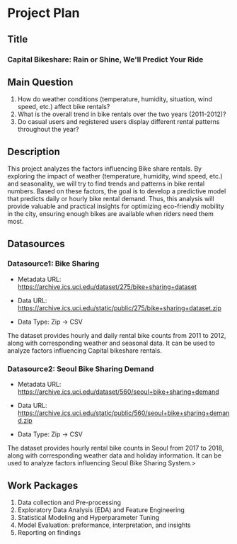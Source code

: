 # Project Plan

## Title
<!-- Give your project a short title. -->
### Capital Bikeshare: Rain or Shine, We'll Predict Your Ride

## Main Question

<!-- Think about one main question you want to answer based on the data. -->
1. How do weather conditions (temperature, humidity, situation, wind speed, etc.) affect bike rentals?
2. What is the overall trend in bike rentals over the two years (2011-2012)?
3. Do casual users and registered users display different rental patterns throughout the year?

## Description

<!-- Describe your data science project in max. 200 words. Consider writing about why and how you attempt it. -->
This project analyzes the factors influencing Bike share rentals. By exploring the impact of weather (temperature, humidity, wind speed, etc.) and seasonality, we will try to find trends and patterns in bike rental numbers. Based on these factors, the goal is to develop a predictive model that predicts daily or hourly bike rental demand. Thus, this analysis will provide valuable and practical insights for optimizing eco-friendly mobility in the city, ensuring enough bikes are available when riders need them most.

## Datasources

<!-- Describe each datasources you plan to use in a section. Use the prefic "DatasourceX" where X is the id of the datasource. -->

### Datasource1: Bike Sharing

* Metadata URL: <https://archive.ics.uci.edu/dataset/275/bike+sharing+dataset>

* Data URL: <https://archive.ics.uci.edu/static/public/275/bike+sharing+dataset.zip>

* Data Type: Zip -> CSV

The dataset provides hourly and daily rental bike counts from 2011 to 2012, along with corresponding weather and seasonal data.  It can be used to analyze factors influencing Capital bikeshare rentals.

### Datasource2: Seoul Bike Sharing Demand

* Metadata URL: <https://archive.ics.uci.edu/dataset/560/seoul+bike+sharing+demand>

* Data URL: <https://archive.ics.uci.edu/static/public/560/seoul+bike+sharing+demand.zip>

* Data Type: Zip -> CSV

The dataset provides hourly rental bike counts in Seoul from 2017 to 2018, along with corresponding weather data and holiday information.  It can be used to analyze factors influencing Seoul Bike Sharing System.>

## Work Packages

<!-- List of work packages ordered sequentially, each pointing to an issue with more details. -->

1. Data collection and Pre-processing
2. Exploratory Data Analysis (EDA) and Feature Engineering
3. Statistical Modeling and Hyperparameter Tuning
4. Model Evaluation: preformance, interpretation, and insights
5. Reporting on findings
